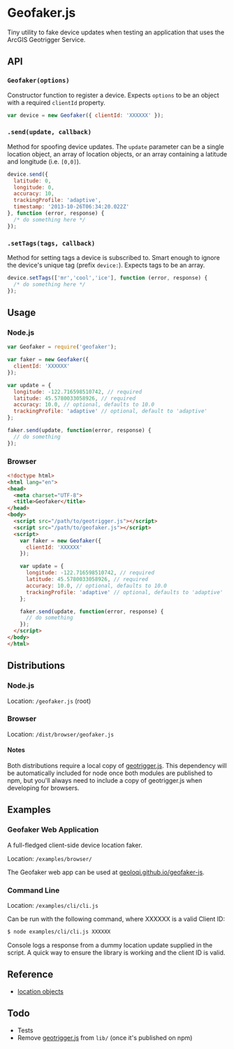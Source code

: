 # Geofaker.js

Tiny utility to fake device updates when testing an application that uses the ArcGIS Geotrigger Service.

## API

### `Geofaker(options)`

Constructor function to register a device. Expects `options` to be an object with a required `clientId` property.

```js
var device = new Geofaker({ clientId: 'XXXXXX' });
```

### `.send(update, callback)`

Method for spoofing device updates. The `update` parameter can be a single location object,
an array of location objects, or an array containing a latitude and longitude (i.e. `[0,0]`).

```js
device.send({
  latitude: 0,
  longitude: 0,
  accuracy: 10,
  trackingProfile: 'adaptive',
  timestamp: '2013-10-26T06:34:20.022Z'
}, function (error, response) {
  /* do something here */
});
```

### `.setTags(tags, callback)`

Method for setting tags a device is subscribed to. Smart enough to ignore the device's unique tag (prefix `device:`).
Expects tags to be an array.

```js
device.setTags(['mr','cool','ice'], function (error, response) {
  /* do something here */
});
```

## Usage

### Node.js

```js
var Geofaker = require('geofaker');

var faker = new Geofaker({
  clientId: 'XXXXXX'
});

var update = {
  longitude: -122.716598510742, // required
  latitude: 45.5780033058926, // required
  accuracy: 10.0, // optional, defaults to 10.0
  trackingProfile: 'adaptive' // optional, default to 'adaptive'
};

faker.send(update, function(error, response) {
  // do something
});
```

### Browser

```html
<!doctype html>
<html lang="en">
<head>
  <meta charset="UTF-8">
  <title>Geofaker</title>
</head>
<body>
  <script src="/path/to/geotrigger.js"></script>
  <script src="/path/to/geofaker.js"></script>
  <script>
    var faker = new Geofaker({
      clientId: 'XXXXXX'
    });

    var update = {
      longitude: -122.716598510742, // required
      latitude: 45.5780033058926, // required
      accuracy: 10.0, // optional, defaults to 10.0
      trackingProfile: 'adaptive' // optional, defaults to 'adaptive'
    };

    faker.send(update, function(error, response) {
      // do something
    });
  </script>
</body>
</html>
```

## Distributions

### Node.js

Location: `/geofaker.js` (root)

### Browser

Location: `/dist/browser/geofaker.js`

#### Notes

Both distributions require a local copy of [geotrigger.js](https://github.com/esri/geotrigger-js).
This dependency will be automatically included for node once both modules are published to npm,
but you'll always need to include a copy of geotrigger.js when developing for browsers.

## Examples

### Geofaker Web Application

A full-fledged client-side device location faker.

Location: `/examples/browser/`

The Geofaker web app can be used at [geoloqi.github.io/geofaker-js](http://geoloqi.github.io/geofaker-js/).

### Command Line

Location: `/examples/cli/cli.js`

Can be run with the following command, where XXXXXX is a valid Client ID:

```sh
$ node examples/cli/cli.js XXXXXX
```

Console logs a response from a dummy location update supplied in the script.
A quick way to ensure the library is working and the client ID is valid.

## Reference

* [location objects](http://esri.github.io/geotrigger-docs/api/location/update/)

## Todo

* Tests
* Remove [geotrigger.js](https://github.com/esri/geotrigger-js) from `lib/` (once it's published on npm)
